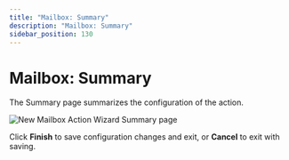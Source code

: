 ```yaml
---
title: "Mailbox: Summary"
description: "Mailbox: Summary"
sidebar_position: 130
---
```


# Mailbox: Summary

The Summary page summarizes the configuration of the action.

![New Mailbox Action Wizard Summary page](/images/accessanalyzer/12.0/admin/action/mailbox/summary.webp)

Click **Finish** to save configuration changes and exit, or **Cancel** to exit with saving.
